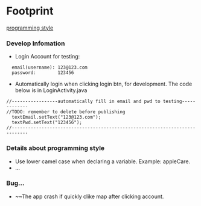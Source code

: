# Footprint
[programming style](https://jervyshi.gitbooks.io/google-java-styleguide-zh/content/)

### Develop Infomation
- Login Account for testing: 
```
  email(username): 123@123.com 
  password:        123456
```
- Automatically login when clicking login btn, for development. The code below is in LoginActivity.java
```
//-----------------automatically fill in email and pwd to testing-------------
//TODO: remember to delete before publishing
  textEmail.setText("123@123.com");
  textPwd.setText("123456");
//----------------------------------------------------------------------------
```
### Details about programming style
- Use lower camel case when declaring a variable. Example: appleCare.
- ...

### Bug...
- ~~The app crash if quickly clike map after clicking account.
